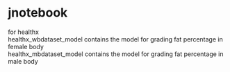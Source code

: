 # jnotebook
for healthx<br>
healthx_wbdataset_model contains the model for grading fat percentage in female body<br>
healthx_mbdataset_model contains the model for grading fat percentage in male body <br>
